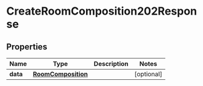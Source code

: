 

# CreateRoomComposition202Response


## Properties

| Name | Type | Description | Notes |
|------------ | ------------- | ------------- | -------------|
|**data** | [**RoomComposition**](RoomComposition.md) |  |  [optional] |



